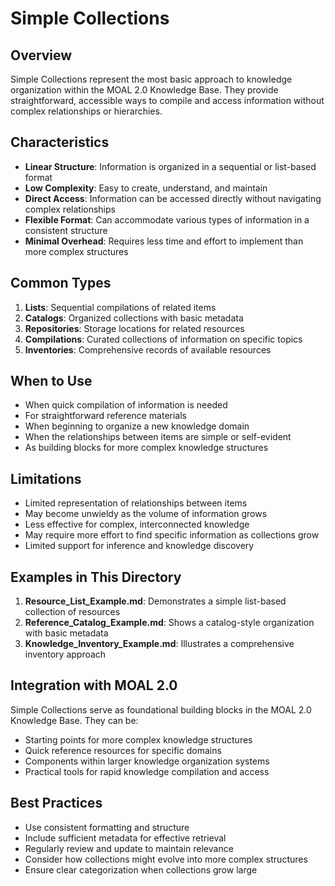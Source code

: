 # Simple Collections

## Overview
Simple Collections represent the most basic approach to knowledge organization within the MOAL 2.0 Knowledge Base. They provide straightforward, accessible ways to compile and access information without complex relationships or hierarchies.

## Characteristics
- **Linear Structure**: Information is organized in a sequential or list-based format
- **Low Complexity**: Easy to create, understand, and maintain
- **Direct Access**: Information can be accessed directly without navigating complex relationships
- **Flexible Format**: Can accommodate various types of information in a consistent structure
- **Minimal Overhead**: Requires less time and effort to implement than more complex structures

## Common Types
1. **Lists**: Sequential compilations of related items
2. **Catalogs**: Organized collections with basic metadata
3. **Repositories**: Storage locations for related resources
4. **Compilations**: Curated collections of information on specific topics
5. **Inventories**: Comprehensive records of available resources

## When to Use
- When quick compilation of information is needed
- For straightforward reference materials
- When beginning to organize a new knowledge domain
- When the relationships between items are simple or self-evident
- As building blocks for more complex knowledge structures

## Limitations
- Limited representation of relationships between items
- May become unwieldy as the volume of information grows
- Less effective for complex, interconnected knowledge
- May require more effort to find specific information as collections grow
- Limited support for inference and knowledge discovery

## Examples in This Directory
1. **Resource_List_Example.md**: Demonstrates a simple list-based collection of resources
2. **Reference_Catalog_Example.md**: Shows a catalog-style organization with basic metadata
3. **Knowledge_Inventory_Example.md**: Illustrates a comprehensive inventory approach

## Integration with MOAL 2.0
Simple Collections serve as foundational building blocks in the MOAL 2.0 Knowledge Base. They can be:
- Starting points for more complex knowledge structures
- Quick reference resources for specific domains
- Components within larger knowledge organization systems
- Practical tools for rapid knowledge compilation and access

## Best Practices
- Use consistent formatting and structure
- Include sufficient metadata for effective retrieval
- Regularly review and update to maintain relevance
- Consider how collections might evolve into more complex structures
- Ensure clear categorization when collections grow large

